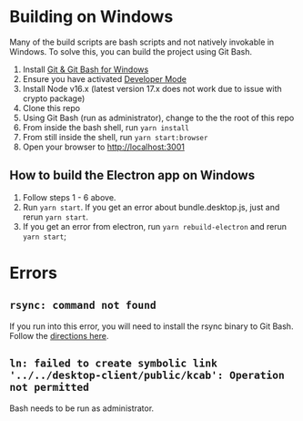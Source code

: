 # Building on Windows

Many of the build scripts are bash scripts and not natively invokable in Windows. To solve this, you can build the project using Git Bash.

1. Install [Git & Git Bash for Windows](https://git-scm.com/downloads)
2. Ensure you have activated [Developer Mode](https://docs.microsoft.com/en-us/windows/apps/get-started/enable-your-device-for-development)
3. Install Node v16.x (latest version 17.x does not work due to issue with crypto package)
4. Clone this repo
5. Using Git Bash (run as administrator), change to the the root of this repo
6. From inside the bash shell, run `yarn install`
7. From still inside the shell, run `yarn start:browser`
8. Open your browser to [http://localhost:3001](http://localhost:3001)

## How to build the Electron app on Windows

1. Follow steps 1 - 6 above.
2. Run `yarn start`. If you get an error about bundle.desktop.js, just <Key mod="ctrl" k="c" /> and rerun `yarn start`.
3. If you get an error from electron, run `yarn rebuild-electron` and rerun `yarn start`;

# Errors

## `rsync: command not found`

If you run into this error, you will need to install the rsync binary to Git Bash. Follow the [directions here](https://prasaz.medium.com/add-rsync-to-windows-git-bash-f42736bae1b3).

## `ln: failed to create symbolic link '../../desktop-client/public/kcab': Operation not permitted`

Bash needs to be run as administrator.

